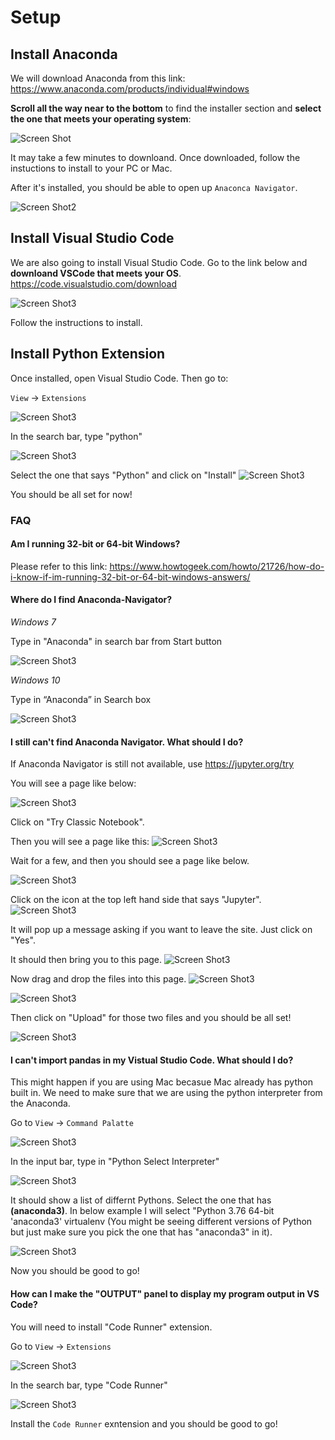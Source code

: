 # Setup

## Install Anaconda

We will download Anaconda from this link:
https://www.anaconda.com/products/individual#windows

**Scroll all the way near to the bottom** to find the installer section and **select the one that meets your operating system**:

![Screen Shot](images/install_anaconda.png)

It may take a few minutes to downloand. Once downloaded, follow the instuctions to install to your PC or Mac.

After it's installed, you should be able to open up `Anaconca Navigator`.

![Screen Shot2](images/anaconda_navigator.png)

## Install Visual Studio Code

We are also going to install Visual Studio Code. Go to the link below and **downloand VSCode that meets your OS**.
https://code.visualstudio.com/download

![Screen Shot3](images/vscode.png)

Follow the instructions to install.

## Install Python Extension

Once installed, open Visual Studio Code. Then go to:

`View` -> `Extensions`

![Screen Shot3](images/vscode_extension.png)

In the search bar, type "python"

![Screen Shot3](images/vscode_search_extension.png)

Select the one that says "Python" and click on "Install"
![Screen Shot3](images/vscode_install_extension.png)

You should be all set for now!

### FAQ

#### Am I running 32-bit or 64-bit Windows?

Please refer to this link:
https://www.howtogeek.com/howto/21726/how-do-i-know-if-im-running-32-bit-or-64-bit-windows-answers/

#### Where do I find Anaconda-Navigator?

_Windows 7_

Type in "Anaconda" in search bar from Start button

![Screen Shot3](images/w7_find_anaconda.png)

_Windows 10_

Type in “Anaconda” in Search box

![Screen Shot3](images/win10_anaconda.png)

#### I still can't find Anaconda Navigator. What should I do?

If Anaconda Navigator is still not available, use https://jupyter.org/try

You will see a page like below:

![Screen Shot3](images/jupyter_cloud_home.png)

Click on "Try Classic Notebook".

Then you will see a page like this:
![Screen Shot3](images/binder.png)

Wait for a few, and then you should see a page like below.

![Screen Shot3](images/jupyter_notebook_1.png)

Click on the icon at the top left hand side that says "Jupyter".
![Screen Shot3](images/go_to_root.png)

It will pop up a message asking if you want to leave the site. Just click on "Yes".

It should then bring you to this page.
![Screen Shot3](images/jupyter_notebook_root.png)

Now drag and drop the files into this page.
![Screen Shot3](images/drag_files.png)

![Screen Shot3](images/drop_files.png)

Then click on "Upload" for those two files and you should be all set!

![Screen Shot3](images/uploaded.png)

#### I can't import pandas in my Vistual Studio Code. What should I do?

This might happen if you are using Mac becasue Mac already has python built in. We need to make sure that we are using the python interpreter from the Anaconda.

Go to `View` -> `Command Palatte`

![Screen Shot3](images/command_palatte.png)

In the input bar, type in "Python Select Interpreter"

![Screen Shot3](images/search_select_interpreter.png)

It should show a list of differnt Pythons. Select the one that has **(anaconda3)**. In below example I will select "Python 3.76 64-bit 'anaconda3' virtualenv (You might be seeing different versions of Python but just make sure you pick the one that has "anaconda3" in it).

![Screen Shot3](images/select_anaconda.png)

Now you should be good to go!

#### How can I make the "OUTPUT" panel to display my program output in VS Code?

You will need to install "Code Runner" extension.

Go to `View` -> `Extensions`

![Screen Shot3](images/vscode_extension.png)

In the search bar, type "Code Runner"

![Screen Shot3](images/code_runner.png)

Install the `Code Runner` exntension and you should be good to go!
